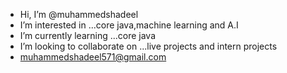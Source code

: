 - Hi, I’m @muhammedshadeel
- I’m interested in ...core java,machine learning and A.I
- I’m currently learning ...core java
- I’m looking to collaborate on ...live projects and intern projects
- muhammedshadeel571@gmail.com

<!---
moxhadeel571/moxhadeel571 is a ✨ special ✨ repository because its `README.md` (this file) appears on your GitHub profile.
You can click the Preview link to take a look at your changes.
--->
